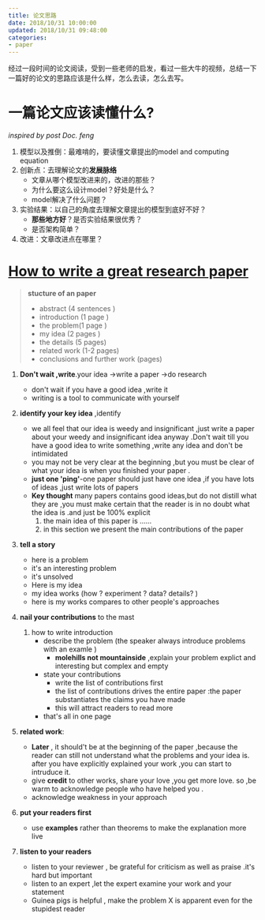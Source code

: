 ```yaml
---
title: 论文思路
date: 2018/10/31 10:00:00
updated: 2018/10/31 09:48:00
categories:
- paper
---
```


经过一段时间的论文阅读，受到一些老师的启发，看过一些大牛的视频，总结一下一篇好的论文的思路应该是什么样，怎么去读，怎么去写。

<!-- more -->

# 一篇论文应该读懂什么?  

*inspired by post Doc. feng*

1. 模型以及推倒：最难啃的，要读懂文章提出的model and computing equation
2. 创新点：去理解论文的**发展脉络**
    - 文章从哪个模型改进来的，改进的那些？
    - 为什么要这么设计model？好处是什么？
    - model解决了什么问题？
3. 实验结果：以自己的角度去理解文章提出的模型到底好不好？
    - **那些地方好**？是否实验结果很优秀？
    - 是否架构简单？
4. 改进：文章改进点在哪里？

# [How to write a great research paper](https://www.youtube.com/watch?v=VK51E3gHENc)

> **stucture of an paper** 
>- abstract (4 sentences )
>- introduction (1 page )
>- the problem(1 page )
>- my idea (2 pages )
>- the details (5 pages)
>- related work (1-2 pages)
>- conclusions and further work (pages)

1. **Don't wait ,write**.your idea ->write a paper ->do research 
	- don't wait if you have a good idea ,write it
	- writing is a tool to communicate with yourself 
2. **identify your key idea** ,identify
	- we all feel that our idea is weedy and insignificant ,just write a paper about your weedy and insignificant idea anyway .Don't wait till you have a good idea to write something ,write any idea and don't be intimidated 
	- you may not be very clear at the beginning ,but you must be clear of what your idea is when you finished your paper .
	- **just one 'ping'**-one paper should just have one idea ,if you have lots of ideas ,just write lots of papers 
	- **Key thought** many papers contains good ideas,but do not distill what they are ,you must make certain that the reader is in no doubt what the idea is .and just be 100% explicit
		1. the main idea of this paper is ......
		2. in this section we present the main contributions of the paper 
3. **tell a story** 
	- here is a problem 
	- it's an interesting problem 
	- it's unsolved 
	- Here is my idea 
	- my idea works (how ? experiment ? data? details? )
	- here is my works compares to other people's approaches
4. **nail your contributions** to the mast 
	1. how to write introduction 
		- describe the problem (the speaker always introduce problems with an examle )
			- **molehills not mountainside** ,explain your problem explict and interesting but complex and empty
		- state your contributions 
			- write the list of contributions first 
			- the list of contributions drives the entire paper :the paper substantiates the claims you have made 
			- this will attract readers to read more 
		- that's all in one page 
5. **related work**:
	- **Later** , it should't be at the beginning of the paper ,because the reader can still not understand what the problems and your idea is. after you have explicitly explained your work ,you can start to intruduce it.
	- give **credit** to other works, share your love ,you get more love. so ,be warm to acknowledge people who have helped you .
	- acknowledge weakness in your approach 
6. **put your readers first**
   - use **examples** rather than theorems to make the explanation more live 

7. **listen to your readers** 
	- listen to your reviewer , be grateful for criticism as well as praise .it's hard but important 
	- listen to an expert ,let the expert examine your work and your statement 
	- Guinea pigs is helpful , make the problem X is apparent even for the stupidest reader